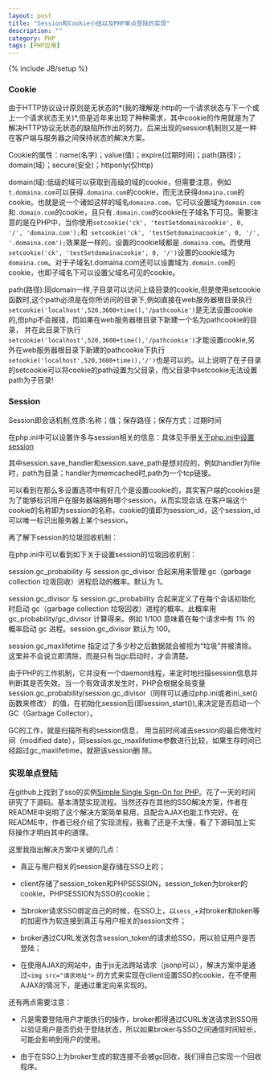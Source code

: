 ```yaml
---
layout: post
title: "Session和Cookie小结以及PHP单点登陆的实现"
description: ""
category: PHP
tags: [PHP应用]
---
```

{% include JB/setup %}

### Cookie

由于HTTP协议设计原则是无状态的*\(我的理解是:http的一个请求状态与下一个或上一个请求状态无关\)*,但是近年来出现了种种需求，其中cookie的作用就是为了解决HTTP协议无状态的缺陷所作出的努力。后来出现的session机制则又是一种在客户端与服务器之间保持状态的解决方案。

Cookie的属性：name(名字)；value(值)；expire(过期时间)；path(路径)；domain(域)；secure(安全)；httponly(仅http)

domain(域):低级的域可以获取到高级的域的cookie，但需要注意，例如`t.domaina.com`可以获得`.domaina.com`的cookie，而无法获得`domaina.com`的cookie。也就是说一个诸如这样的域名`domaina.com`，它可以设置域为`domain.com`和`.domain.com`的cookie，且只有`.domain.com`的cookie在子域名下可见。需要注意的是在PHP中，当你使用`setcookie('ck', 'testSetdomainacookie', 0, '/', 'domaina.com');`和` setcookie('ck', 'testSetdomainacookie', 0, '/', '.domaina.com');`效果是一样的，设置的cookie域都是`.domaina.com`。而使用`setcookie('ck', 'testSetdomainacookie', 0, '/')`设置的cookie域为`domaina.com`。对于子域名t.domaina.com还可以设置域为`.domain.com`的cookie，也即子域名下可以设置父域名可见的cookie。

path(路径):同domain一样,子目录可以访问上级目录的cookie,但是使用setcookie函数时,这个path必须是在你所访问的目录下,例如直接在web服务器根目录执行`setcookie('localhost',520,3600+time(),'/pathcookie')`是无法设置cookie的,但php不会报错，而如果在web服务器根目录下新建一个名为pathcookie的目录，
并在此目录下执行`setcookie('localhost',520,3600+time(),'/pathcookie')`才能设置cookie,另外在web服务器根目录下新建的pathcookie下执行`setookie('localhost',520,3600+time(),'/')`也是可以的。以上说明了在子目录的setcookie可以将cookie的path设置为父目录，而父目录中setcookie无法设置path为子目录!

### Session

Session即会话机制,性质:名称；值；保存路径；保存方式；过期时间

在php.ini中可以设置许多与session相关的信息：具体见手册[关于php.ini中设置session](http://www.php.net/manual/zh/session.configuration.php#ini.session.upload-progress.enabled)

其中session.save_handler和session.save_path是想对应的，例如handler为file时，path为目录；handler为memcached时,path为一个tcp链接。

可以看到在那么多设置选项中有好几个是设置cookie的，其实客户端的cookies是为了能够标识用户在服务器端拥有哪个session，从而实现会话.在客户端这个cookie的名称即为session的名称，cookie的值即为session_id，这个session_id可以唯一标识出服务器上某个session。

再了解下session的垃圾回收机制：

在php.ini中可以看到如下关于设置session的垃圾回收机制：

session.gc_probability 与 session.gc_divisor 合起来用来管理 gc（garbage collection 垃圾回收）进程启动的概率。默认为 1。

session.gc_divisor 与 session.gc_probability 合起来定义了在每个会话初始化时启动 gc（garbage collection 垃圾回收）进程的概率。此概率用 gc_probability/gc_divisor 计算得来。例如 1/100 意味着在每个请求中有 1% 的概率启动 gc 进程。session.gc_divisor 默认为 100。

session.gc_maxlifetime 指定过了多少秒之后数据就会被视为“垃圾”并被清除。这里并不会说立即清除，而是只有当gc启动时，才会清楚。

由于PHP的工作机制，它并没有一个daemon线程，来定时地扫描session信息并判断其是否失效。当一个有效请求发生时，PHP会根据全局变量 session.gc_probability/session.gc_divisor（同样可以通过php.ini或者ini_set()函数来修改） 的值，在初始化session后(即session_start()),来决定是否启动一个GC（Garbage Collector）。

GC的工作，就是扫描所有的session信息， 用当前时间减去session的最后修改时间（modified date），同session.gc_maxlifetime参数进行比较，如果生存时间已经超过gc_maxlifetime，就把该session删 除。

### 实现单点登陆

在github上找到了sso的实例[Simple Single Sign-On for PHP](https://github.com/jasny/SSO)。花了一天的时间研究了下源码。基本清楚实现流程。当然还存在其他的SSO解决方案，作者在README中说明了这个解决方案简单易用，且配合AJAX也能工作完好。在README中，作者已经介绍了实现流程，我看了还是不太懂，看了下源码加上实际操作才明白其中的道理。

这里我指出解决方案中关键的几点：

* 真正与用户相关的session是存储在SSO上的；

* client存储了session_token和PHPSESSION，session_token为broker的cookie，PHPSESSION为SSO的cookie；

* 当broker请求SSO绑定自己的时候，在SSO上，以`sess_`+对broker和token等的加密作为软连接到真正与用户相关的session文件；

* broker通过CURL发送包含session_token的请求给SSO，用以验证用户是否登陆；

* 在使用AJAX的网站中，由于js无法跨站请求（jsonp可以），解决方案中是通过`<img src="请求地址">`
的方式来实现在client设置SSO的cookie，在不使用AJAX的情况下，是通过重定向来实现的。

还有两点需要注意：

* 凡是需要登陆用户才能执行的操作，broker都得通过CURL发送请求到SSO用以验证用户是否仍处于登陆状态，所以如果broker与SSO之间通信时间较长，可能会影响到用户的使用。

* 由于在SSO上为broker生成的软连接不会被gc回收，我们得自己实现一个回收程序。